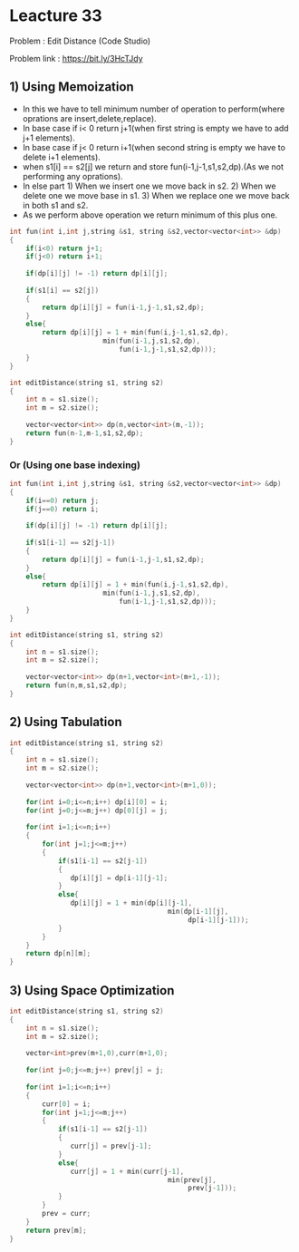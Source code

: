 # Leacture 33
Problem : Edit Distance (Code Studio)

Problem link : https://bit.ly/3HcTJdy

## 1) Using Memoization 
- In this we have to tell minimum number of operation to perform(where oprations are insert,delete,replace).
- In base case if i< 0 return j+1(when first string is empty we have to add j+1 elements).
- In base case if j< 0 return i+1(when second string is empty we have to delete i+1 elements).
- when s1[i] == s2[j] we return and store fun(i-1,j-1,s1,s2,dp).(As we not performing any oprations).
- In else part 1) When we insert one we move back in s2.
               2) When we delete one we move base in s1.
               3) When we replace one we move back in both s1 and s2.
- As we perform above operation we return minimum of this plus one.

```C++
int fun(int i,int j,string &s1, string &s2,vector<vector<int>> &dp)
{
    if(i<0) return j+1;
    if(j<0) return i+1;
    
    if(dp[i][j] != -1) return dp[i][j];
    
    if(s1[i] == s2[j])
    {
        return dp[i][j] = fun(i-1,j-1,s1,s2,dp);
    } 
    else{
        return dp[i][j] = 1 + min(fun(i,j-1,s1,s2,dp),
                       min(fun(i-1,j,s1,s2,dp),
                           fun(i-1,j-1,s1,s2,dp)));
    }
}

int editDistance(string s1, string s2)
{
    int n = s1.size();
    int m = s2.size();
    
    vector<vector<int>> dp(n,vector<int>(m,-1));
    return fun(n-1,m-1,s1,s2,dp);
}
```
### Or (Using one base indexing)
```C++
int fun(int i,int j,string &s1, string &s2,vector<vector<int>> &dp)
{
    if(i==0) return j;
    if(j==0) return i;
    
    if(dp[i][j] != -1) return dp[i][j];
    
    if(s1[i-1] == s2[j-1])
    {
        return dp[i][j] = fun(i-1,j-1,s1,s2,dp);
    } 
    else{
        return dp[i][j] = 1 + min(fun(i,j-1,s1,s2,dp),
                       min(fun(i-1,j,s1,s2,dp),
                           fun(i-1,j-1,s1,s2,dp)));
    }
}

int editDistance(string s1, string s2)
{
    int n = s1.size();
    int m = s2.size();
    
    vector<vector<int>> dp(n+1,vector<int>(m+1,-1));
    return fun(n,m,s1,s2,dp);
}
```

## 2) Using Tabulation

```C++
int editDistance(string s1, string s2)
{
    int n = s1.size();
    int m = s2.size();
    
    vector<vector<int>> dp(n+1,vector<int>(m+1,0));
    
    for(int i=0;i<=n;i++) dp[i][0] = i;
    for(int j=0;j<=m;j++) dp[0][j] = j;
    
    for(int i=1;i<=n;i++)
    {
        for(int j=1;j<=m;j++)
        {
            if(s1[i-1] == s2[j-1])
            {
               dp[i][j] = dp[i-1][j-1]; 
            } 
            else{
               dp[i][j] = 1 + min(dp[i][j-1],
                                       min(dp[i-1][j],
                                            dp[i-1][j-1]));
            }
        }
    }
    return dp[n][m];
}
```

## 3) Using Space Optimization

```C++
int editDistance(string s1, string s2)
{
    int n = s1.size();
    int m = s2.size();
    
    vector<int>prev(m+1,0),curr(m+1,0);
    
    for(int j=0;j<=m;j++) prev[j] = j;
    
    for(int i=1;i<=n;i++)
    {
        curr[0] = i;
        for(int j=1;j<=m;j++)
        {
            if(s1[i-1] == s2[j-1])
            {
               curr[j] = prev[j-1]; 
            } 
            else{
               curr[j] = 1 + min(curr[j-1],
                                       min(prev[j],
                                            prev[j-1]));
            }
        }
        prev = curr;
    }
    return prev[m];
}
```
